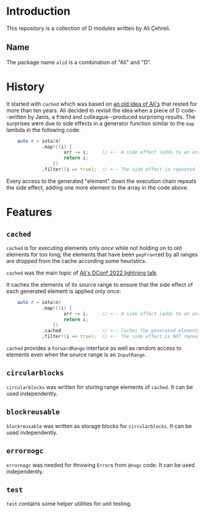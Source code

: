 # Introduction

This repository is a collection of D modules written by Ali Çehreli.

## Name

The package name `alid` is a combination of "Ali" and "D".

# History

It started with `cached` which was based on [an old idea of
Ali's](https://forum.dlang.org/post/ifg5ei$2qc7$1@digitalmars.com) that rested
for more than ten years. Ali decided to revisit the idea when a piece of D
code--written by Janis, a friend and colleague--produced surprising results. The
surprises were due to side effects in a generator function similar to the `map`
lambda in the following code:

```D
    auto r = iota(n)
             .map!((i) {
                     arr ~= i;     // <-- A side effect (adds to an array)
                     return i;
                 })
             .filter!(i => true);  // <-- The side effect is repeated
```

Every access to the generated "element" down the execution chain repeats the
side effect, adding one more element to the array in the code above.

# Features

## `cached`

`cached` is for executing elements only *once* while not holding on to old
elements for too long; the elements that have been `popFront`ed by all ranges
are dropped from the cache according some heuristics.

`cached` was the main topic of [Ali's DConf 2022 lightning
talk](https://youtu.be/ksNGwLTe0Ps?t=20367).

It caches the elements of its source range to ensure that the side effect of
each generated element is applied only once:

```D
    auto r = iota(n)
             .map!((i) {
                     arr ~= i;     // <-- A side effect (adds to an array)
                     return i;
                 })
             .cached               // <-- Caches the generated elements
             .filter!(i => true);  // <-- The side effect is NOT repeated
```

`cached` provides a `ForwardRange` interface as well as random access to
elements even when the source range is an `InputRange`.

## `circularblocks`

`circularblocks` was written for storing range elements of `cached`. It can be
used independently.


## `blockreusable`

`blockreusable` was written as storage blocks for `circularblocks`. It can be
used independently.

## `errornogc`

`errornogc` was needed for throwing `Error`s from `@nogc` code. It can be used
independently.

## `test`

`test` contains some helper utilities for unit testing.

